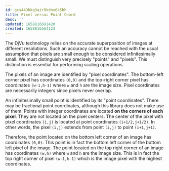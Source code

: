 ```yaml
---
id: gcs443bkq3air9kdnx6k5bh
title: Pixel versus Point Coord
desc: ''
updated: 1658816691420
created: 1658816564123
---
```


The DjVu technology relies on the accurate superposition of images at different resolutions.
Such an accuracy cannot be reached with the usual assumption
that pixels are small enough to be considered infinitesimally small.
We must distinguish very precisely "points" and "pixels".
This distinction is essential for performing scaling operations.

The pixels of an image are identified by "pixel coordinates".
The bottom-left corner pixel has coordinates `(0,0)`
and the top-right corner pixel has coordinates `(w-1,h-1)`
where `w` and `h` are the image size.
Pixel coordinates are necessarily integers since pixels never overlap.

An infinitesimally small point is identified by its "point coordinates".
There may be fractional point coordinates, although this library does not
make use of them.
Points with integer coordinates are located **on the corners of each pixel**.
They are not located on the pixel centers.
The center of the pixel with pixel coordinates `(i,j)`
is located at point coordinates `(i+1/2,j+1/2)`.
In other words, the pixel `(i,j)` extends from point `(i,j)` to point `(i+1,j+1)`.

Therefore, the point located on the bottom left corner of an image has coordinates `(0,0)`.
This point is in fact the bottom left corner of the bottom left pixel of the image.
The point located on the top right corner of an image has coordinates `(w,h)`
where `w` and `h` are the image size.
This is in fact the top right corner of pixel `(w-1,h-1)`
which is the image pixel with the highest coordinates.
